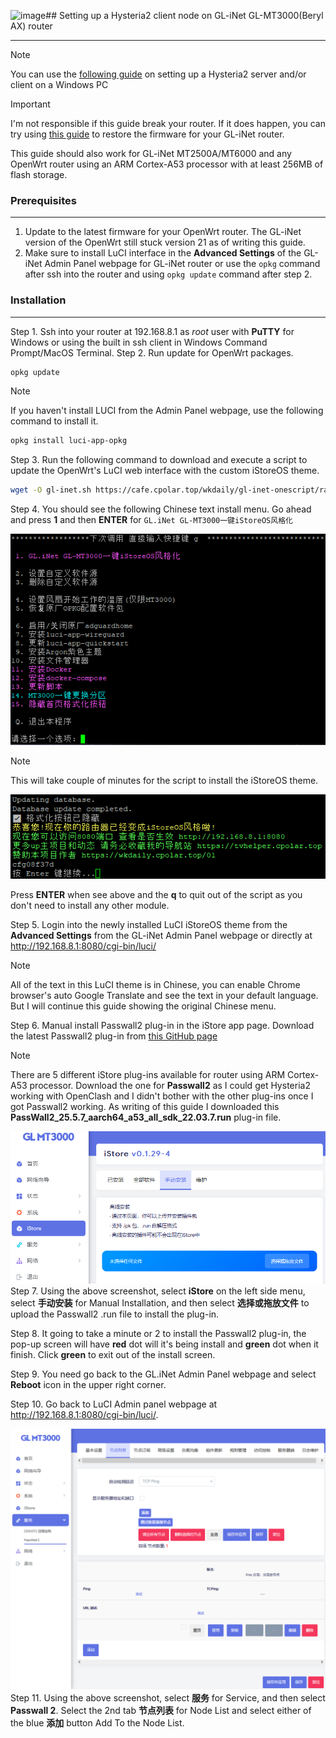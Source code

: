 ![image](https://github.com/user-attachments/assets/c4acd789-afb8-4cab-9d1e-f5642aa258bd)## Setting up a Hysteria2 client node on GL-iNet GL-MT3000(Beryl AX) router
___

>[!NOTE]
>You can use the [following guide](https://cscot.pages.dev/2023/09/13/hysteria2-furious/) on setting up a Hysteria2 server and/or client on a Windows PC

>[!IMPORTANT]
> I'm not responsible if this guide break your router. If it does happen, you can try using [this guide](https://docs.gl-inet.com/router/en/3/tutorials/debrick/) to restore the firmware for your GL-iNet router.

This guide should also work for GL-iNet MT2500A/MT6000 and any OpenWrt router using an ARM Cortex-A53 processor with at least 256MB of flash storage.

### Prerequisites
___
1. Update to the latest firmware for your OpenWrt router. The GL-iNet version of the OpenWrt still stuck version 21 as of writing this guide.
2. Make sure to install LuCI interface in the **Advanced Settings** of the GL-iNet Admin Panel webpage for GL-iNet router or use the `opkg` command after ssh into the router and using `opkg update` command after step 2.

### Installation
___
Step 1. Ssh into your router at 192.168.8.1 as _root_ user with **PuTTY** for Windows or using the built in ssh client in Windows Command Prompt/MacOS Terminal.
Step 2. Run update for OpenWrt packages.

```bash
opkg update
```
> [!NOTE]
>If you haven't install LUCI from the Admin Panel webpage, use the following command to install it.
```bash
opkg install luci-app-opkg
```

Step 3. Run the following command to download and execute a script to update the OpenWrt's LuCI web interface with the custom iStoreOS theme.

```bash
wget -O gl-inet.sh https://cafe.cpolar.top/wkdaily/gl-inet-onescript/raw/branch/master/gl-inet.sh && chmod +x gl-inet.sh && ./gl-inet.sh
```
Step 4. You should see the following Chinese text install menu. Go ahead and press **1** and then **ENTER** for `GL.iNet GL-MT3000一键iStoreOS风格化`

![install script](https://github.com/nextrizon/Hysteria2/blob/main/gl-inet.png)

> [!NOTE]
>This will take couple of minutes for the script to install the iStoreOS theme.

![finish install](https://github.com/nextrizon/Hysteria2/blob/main/install-complete.png)

Press **ENTER** when see above and the **q** to quit out of the script as you don't need to install any other module.

Step 5. Login into the newly installed LuCI iStoreOS theme from the **Advanced Settings** from the GL-iNet Admin Panel webpage or directly at http://192.168.8.1:8080/cgi-bin/luci/

> [!NOTE]
>All of the text in this LuCI theme is in Chinese, you can enable Chrome browser's auto Google Translate and see the text in your default language.
>But I will continue this guide showing the original Chinese menu.

Step 6. Manual install Passwall2 plug-in in the iStore app page. Download the latest Passwall2 plug-in from [this GitHub page](https://github.com/AUK9527/Are-u-ok/tree/main/apps)
> [!NOTE]
>There are 5 different iStore plug-ins available for router using ARM Cortex-A53 processor. Download the one for **Passwall2** as I could get Hysteria2 working with OpenClash and I didn't bother with the other plug-ins once I got Passwall2 working.
As writing of this guide I downloaded this **PassWall2_25.5.7_aarch64_a53_all_sdk_22.03.7.run** plug-in file.

![istore plugin](https://github.com/nextrizon/Hysteria2/blob/main/istore.png)
Step 7. Using the above screenshot, select **iStore** on the left side menu, select **手动安装** for Manual Installation, and then select **选择或拖放文件** to upload the Passwall2 .run file to install the plug-in.

Step 8. It going to take a minute or 2 to install the Passwall2 plug-in, the pop-up screen will have **red** dot will it's being install and **green** dot when it finish. Click **green** to exit out of the install screen.

Step 9. You need go back to the GL.iNet Admin Panel webpage and select **Reboot** icon in the upper right corner.

Step 10. Go back to LuCI Admin panel webpage at http://192.168.8.1:8080/cgi-bin/luci/.

![Hysteria2 setup](https://github.com/nextrizon/Hysteria2/blob/main/Hy2setup.png)
Step 11. Using the above screenshot, select **服务** for Service, and then select **Passwall 2**. Select the 2nd tab **节点列表** for Node List and select either of the blue **添加** button Add To the Node List.

